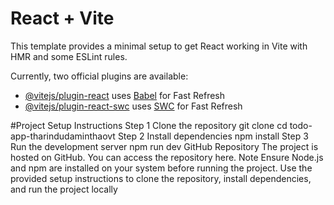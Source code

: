 # React + Vite

This template provides a minimal setup to get React working in Vite with HMR and some ESLint rules.

Currently, two official plugins are available:

- [@vitejs/plugin-react](https://github.com/vitejs/vite-plugin-react/blob/main/packages/plugin-react/README.md) uses [Babel](https://babeljs.io/) for Fast Refresh
- [@vitejs/plugin-react-swc](https://github.com/vitejs/vite-plugin-react-swc) uses [SWC](https://swc.rs/) for Fast Refresh

#Project Setup Instructions
Step 1
Clone the repository
  git clone <repository-url>
  cd todo-app-tharindudaminthaovt
Step 2
Install dependencies
  npm install
Step 3
Run the development server
  npm run dev
GitHub Repository
  The project is hosted on GitHub. You can access the repository here.
Note
  Ensure Node.js and npm are installed on your system before running the project.
  Use the provided setup instructions to clone the repository, install dependencies, and run the 
  project locally
